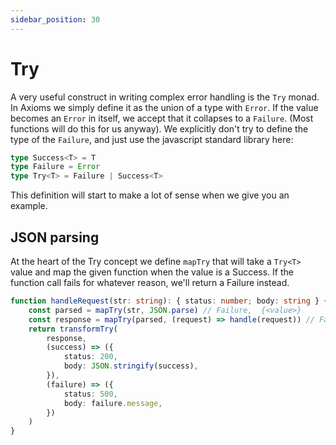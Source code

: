 ```yaml
---
sidebar_position: 30
---
```


# Try

A very useful construct in writing complex error handling is the `Try` monad. In Axioms we simply define it as the union of a type with `Error`. If the value becomes an `Error` in itself, we accept that it collapses to a `Failure`. (Most functions will do this for us anyway). We explicitly don't try to define the type of the `Failure`, and just use the javascript standard library here:

```ts
type Success<T> = T
type Failure = Error
type Try<T> = Failure | Success<T>
```

This definition will start to make a lot of sense when we give you an example.

## JSON parsing

At the heart of the Try concept we define `mapTry` that will take a `Try<T>` value and map the given function when the value is a Success. If the function call fails for whatever reason, we'll return a Failure instead.

```ts
function handleRequest(str: string): { status: number; body: string } {
    const parsed = mapTry(str, JSON.parse) // Failure,  {<value>}
    const response = mapTry(parsed, (request) => handle(request)) // Failure, {<response>}
    return transformTry(
        response,
        (success) => ({
            status: 200,
            body: JSON.stringify(success),
        }),
        (failure) => ({
            status: 500,
            body: failure.message,
        })
    )
}
```
